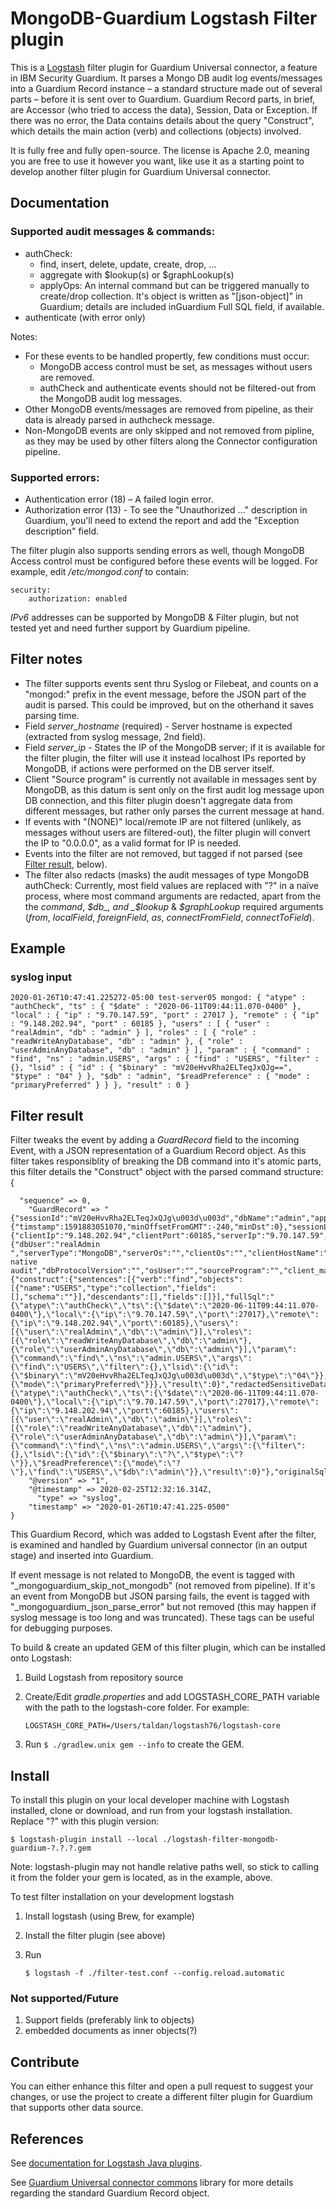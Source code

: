 # MongoDB-Guardium Logstash Filter plugin

This is a [Logstash](https://github.com/elastic/logstash) filter plugin for Guardium Universal connector, a feature in IBM Security Guardium. It parses a Mongo DB audit log events/messages into a Guardium Record instance – a standard structure made out of several parts – before it is sent over to Guardium. Guardium Record parts, in brief, are Accessor (who tried to access the data), Session, Data or Exception. If there was no error, the Data contains details about the query "Construct", which details the main action (verb) and collections (objects) involved.  

It is fully free and fully open-source. The license is Apache 2.0, meaning you are free to use it however you want, like use it as a starting point to develop another filter plugin for Guardium Universal connector.

## Documentation
### Supported audit messages & commands: 
* authCheck: 
    * find, insert, delete, update, create, drop, ... 
    * aggregate with $lookup(s) or $graphLookup(s)
    * applyOps: An internal command but can be triggered manually to create/drop collection. It's object is written as "\[json-object\]" in Guardium; details are included inGuardium Full SQL field, if available. 
* authenticate (with error only) 

Notes: 
* For these events to be handled propertly, few conditions must occur: 
    * MongoDB access control must be set, as messages without users are removed. 
    * authCheck and authenticate events should not be filtered-out from the MongoDB audit log messages.
* Other MongoDB events/messages are removed from pipeline, as their data is already parsed in authcheck message.
* Non-MongoDB events are only skipped and not removed from pipline, as they may be used by other filters along the Connector configuration pipeline.

### Supported errors:  

* Authentication error (18) – A failed login error.
* Authorization error (13) - To see the "Unauthorized ..." description in Guardium, you'll need to extend the report and add the "Exception description" field. 

The filter plugin also supports sending errors as well, though MongoDB Access control must be configured before these events will be logged. For example, edit _/etc/mongod.conf_ to contain:

    security:  
        authorization: enabled

*IPv6* addresses can be supported by MongoDB & Filter plugin, but not tested yet and need further support by Guardium pipeline. 

## Filter notes
* The filter supports events sent thru Syslog or Filebeat, and counts on a "mongod:" prefix in the event message, before the JSON part of the audit is parsed. This could be improved, but on the otherhand it saves parsing time. 
* Field _server_hostname_ (required) - Server hostname is expected (extracted from syslog message, 2nd field).
* Field _server_ip_ - States the IP of the MongoDB server; if it is available for the filter plugin, the filter will use it instead localhost IPs reported by MongoDB, if actions were performed on the DB server itself. 
* Client "Source program" is currently not available in messages sent by MongoDB, as this datum is sent only on the first audit log message upon DB connection, and this filter plugin doesn't aggregate data from different messages, but rather only parses the current message at hand.  
* If events with "(NONE)" local/remote IP are not filtered (unlikely, as messages without users are filtered-out), the filter plugin will convert the IP to "0.0.0.0", as a valid format for IP is needed.
* Events into the filter are not removed, but tagged if not parsed (see [Filter result](#filter-result), below).
* The filter also redacts (masks) the audit messages of type MongoDB authCheck: Currently, most field values are replaced with "?" in a naïve process, where most command arguments are redacted, apart from the the _command_, _$db_, and _$lookup_ & _$graphLookup_ required arguments (_from_, _localField_, _foreignField_, _as_, _connectFromField_, _connectToField_).

## Example 
### syslog input

    2020-01-26T10:47:41.225272-05:00 test-server05 mongod: { "atype" : "authCheck", "ts" : { "$date" : "2020-06-11T09:44:11.070-0400" }, "local" : { "ip" : "9.70.147.59", "port" : 27017 }, "remote" : { "ip" : "9.148.202.94", "port" : 60185 }, "users" : [ { "user" : "realAdmin", "db" : "admin" } ], "roles" : [ { "role" : "readWriteAnyDatabase", "db" : "admin" }, { "role" : "userAdminAnyDatabase", "db" : "admin" } ], "param" : { "command" : "find", "ns" : "admin.USERS", "args" : { "find" : "USERS", "filter" : {}, "lsid" : { "id" : { "$binary" : "mV20eHvvRha2ELTeqJxQJg==", "$type" : "04" } }, "$db" : "admin", "$readPreference" : { "mode" : "primaryPreferred" } } }, "result" : 0 }

## Filter result
Filter tweaks the event by adding a _GuardRecord_ field to the incoming Event, with a JSON representation of a Guardium Record object. As this filter takes responsiblity of breaking the DB command into it's atomic parts, this filter details the "Construct" object with the parsed command structure: 
    {

      "sequence" => 0,
        "GuardRecord" => "{"sessionId":"mV20eHvvRha2ELTeqJxQJg\u003d\u003d","dbName":"admin","appUserName":"","time":{"timstamp":1591883051070,"minOffsetFromGMT":-240,"minDst":0},"sessionLocator":{"clientIp":"9.148.202.94","clientPort":60185,"serverIp":"9.70.147.59","serverPort":27017,"isIpv6":false,"clientIpv6":"","serverIpv6":""},"accessor":{"dbUser":"realAdmin ","serverType":"MongoDB","serverOs":"","clientOs":"","clientHostName":"","serverHostName":"","commProtocol":"","dbProtocol":"MongoDB native audit","dbProtocolVersion":"","osUser":"","sourceProgram":"","client_mac":"","serverDescription":"","serviceName":"admin","language":"FREE_TEXT","dataType":"CONSTRUCT"},"data":{"construct":{"sentences":[{"verb":"find","objects":[{"name":"USERS","type":"collection","fields":[],"schema":""}],"descendants":[],"fields":[]}],"fullSql":"{\"atype\":\"authCheck\",\"ts\":{\"$date\":\"2020-06-11T09:44:11.070-0400\"},\"local\":{\"ip\":\"9.70.147.59\",\"port\":27017},\"remote\":{\"ip\":\"9.148.202.94\",\"port\":60185},\"users\":[{\"user\":\"realAdmin\",\"db\":\"admin\"}],\"roles\":[{\"role\":\"readWriteAnyDatabase\",\"db\":\"admin\"},{\"role\":\"userAdminAnyDatabase\",\"db\":\"admin\"}],\"param\":{\"command\":\"find\",\"ns\":\"admin.USERS\",\"args\":{\"find\":\"USERS\",\"filter\":{},\"lsid\":{\"id\":{\"$binary\":\"mV20eHvvRha2ELTeqJxQJg\u003d\u003d\",\"$type\":\"04\"}},\"$db\":\"admin\",\"$readPreference\":{\"mode\":\"primaryPreferred\"}}},\"result\":0}","redactedSensitiveDataSql":"{\"atype\":\"authCheck\",\"ts\":{\"$date\":\"2020-06-11T09:44:11.070-0400\"},\"local\":{\"ip\":\"9.70.147.59\",\"port\":27017},\"remote\":{\"ip\":\"9.148.202.94\",\"port\":60185},\"users\":[{\"user\":\"realAdmin\",\"db\":\"admin\"}],\"roles\":[{\"role\":\"readWriteAnyDatabase\",\"db\":\"admin\"},{\"role\":\"userAdminAnyDatabase\",\"db\":\"admin\"}],\"param\":{\"command\":\"find\",\"ns\":\"admin.USERS\",\"args\":{\"filter\":{},\"lsid\":{\"id\":{\"$binary\":\"?\",\"$type\":\"?\"}},\"$readPreference\":{\"mode\":\"?\"},\"find\":\"USERS\",\"$db\":\"admin\"}},\"result\":0}"},"originalSqlCommand":""},"exception":null}",
        "@version" => "1",
        "@timestamp" => 2020-02-25T12:32:16.314Z,
          "type" => "syslog",
        "timestamp" => "2020-01-26T10:47:41.225-0500"
    }

This Guardium Record, which was added to Logstash Event after the filter, is examined and handled by Guardium universal connector (in an output stage) and inserted into Guardium. 

If event message is not related to MongoDB, the event is tagged with  "_mongoguardium_skip_not_mongodb" (not removed from pipeline). If it's an event from MongoDB but JSON parsing fails, the event is tagged with "_mongoguardium_json_parse_error" but not removed (this may happen if syslog message is too long and was truncated). These tags can be useful for debugging purposes. 


To build & create an updated GEM of this filter plugin, which can be installed onto Logstash: 
1. Build Logstash from repository source
2. Create/Edit _gradle.properties_ and add LOGSTASH_CORE_PATH variable with the path to the logstash-core folder. For example: 
    
    ```LOGSTASH_CORE_PATH=/Users/taldan/logstash76/logstash-core```

3. Run ```$ ./gradlew.unix gem --info``` to create the GEM. 

## Install
To install this plugin on your local developer machine with Logstash installed, clone or download, and run from your logstash installation. Replace "?" with this plugin version:
    
    $ logstash-plugin install --local ./logstash-filter-mongodb-guardium-?.?.?.gem

Note: logstash-plugin may not handle relative paths well, so stick to calling it from the folder your gem is located, as in the example, above. 

To test filter installation on your development logstash
1. Install logstash (using Brew, for example)
2. Install the filter plugin (see above)
2. Run 

    ```$ logstash -f ./filter-test.conf --config.reload.automatic```


### Not supported/Future
1. Support fields (preferably link to objects)
2. embedded documents as inner objects(?)


## Contribute
You can either enhance this filter and open a pull request to suggest your changes, or use the project to create a different filter plugin for Guardium that supports other data source.


## References
See [documentation for Logstash Java plugins](https://www.elastic.co/guide/en/logstash/current/contributing-java-plugin.html).

See [Guardium Universal connector commons](https://www.github.com/IBM/guardium-universalconnector-commons) library for more details regarding the standard Guardium Record object.

